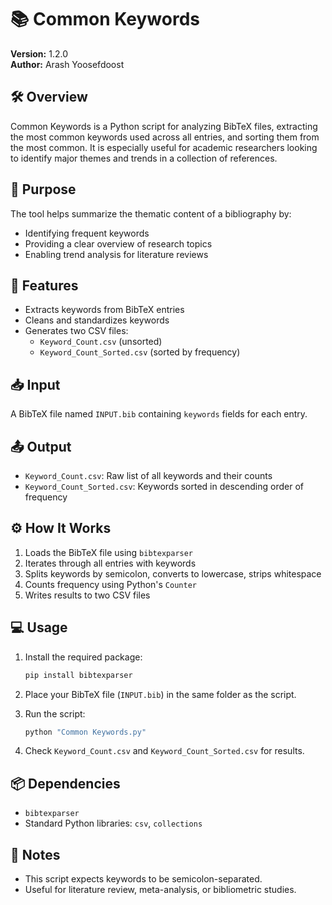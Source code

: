 
# 📚 Common Keywords

**Version:** 1.2.0  
**Author:** Arash Yoosefdoost  

## 🛠️ Overview

Common Keywords is a Python script for analyzing BibTeX files, extracting the most common keywords used across all entries, and sorting them from the most common. It is especially useful for academic researchers looking to identify major themes and trends in a collection of references.

## 🎯 Purpose

The tool helps summarize the thematic content of a bibliography by:
- Identifying frequent keywords
- Providing a clear overview of research topics
- Enabling trend analysis for literature reviews

## 🌟 Features

- Extracts keywords from BibTeX entries
- Cleans and standardizes keywords
- Generates two CSV files:
  - `Keyword_Count.csv` (unsorted)
  - `Keyword_Count_Sorted.csv` (sorted by frequency)

## 📥 Input

A BibTeX file named `INPUT.bib` containing `keywords` fields for each entry.

## 📤 Output

- `Keyword_Count.csv`: Raw list of all keywords and their counts
- `Keyword_Count_Sorted.csv`: Keywords sorted in descending order of frequency

## ⚙️ How It Works

1. Loads the BibTeX file using `bibtexparser`
2. Iterates through all entries with keywords
3. Splits keywords by semicolon, converts to lowercase, strips whitespace
4. Counts frequency using Python's `Counter`
5. Writes results to two CSV files

## 💻 Usage

1. Install the required package:
   ```bash
   pip install bibtexparser
   ```

2. Place your BibTeX file (`INPUT.bib`) in the same folder as the script.

3. Run the script:
   ```bash
   python "Common Keywords.py"
   ```

4. Check `Keyword_Count.csv` and `Keyword_Count_Sorted.csv` for results.

## 📦 Dependencies

- `bibtexparser`
- Standard Python libraries: `csv`, `collections`

## 🧠 Notes

- This script expects keywords to be semicolon-separated.
- Useful for literature review, meta-analysis, or bibliometric studies.
